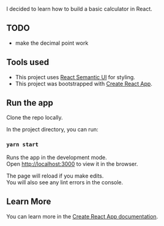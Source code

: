 I decided to learn how to build a basic calculator in React.

## TODO

- make the decimal point work

## Tools used

- This project uses [React Semantic UI](https://react.semantic-ui.com/) for styling.
- This project was bootstrapped with [Create React App](https://github.com/facebook/create-react-app).

## Run the app

Clone the repo locally.

In the project directory, you can run:

### `yarn start`

Runs the app in the development mode.<br />
Open [http://localhost:3000](http://localhost:3000) to view it in the browser.

The page will reload if you make edits.<br />
You will also see any lint errors in the console.

## Learn More

You can learn more in the [Create React App documentation](https://facebook.github.io/create-react-app/docs/getting-started).
